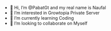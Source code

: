 - 👋 Hi, I’m @PabatGt and my real name is Naufal
- 👀 I’m interested in Growtopia Private Server
- 🌱 I’m currently learning Coding
- 💞️ I’m looking to collaborate on Myself

<!---
PabatGt/PabatGt is a ✨ special ✨ repository because its `README.md` (this file) appears on your GitHub profile.
You can click the Preview link to take a look at your changes.
--->
